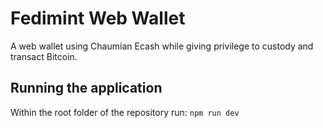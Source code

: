 # Fedimint Web Wallet
A web wallet using Chaumian Ecash while giving privilege to custody and transact Bitcoin.

## Running the application
Within the root folder of the repository run: `npm run dev`